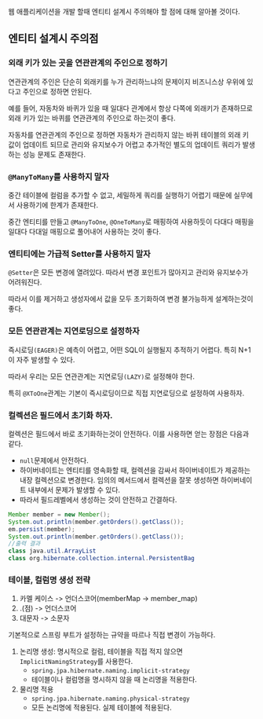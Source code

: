 웹 애플리케이션을 개발 할때 엔티티 설계시 주의해야 할 점에 대해 알아볼 것이다.

## 엔티티 설계시 주의점

### 외래 키가 있는 곳을 연관관계의 주인으로 정하기

연관관계의 주인은 단순히 외래키를 누가 관리하느냐의 문제이지 비즈니스상 우위에 있다고 주인으로 정하면 안된다.

예를 들어, 자동차와 바퀴가 있을 때 일대다 관계에서 항상 다쪽에 외래키가 존재하므로 외래 키가 있는 바퀴를 연관관계의 주인으로 하는것이 좋다.

자동차를 연관관계의 주인으로 정하면 자동차가 관리하지 않는 바퀴 테이블의 외래 키 값이 업데이트 되므로 관리와 유지보수가 어렵고 추가적인 별도의 업데이트 쿼리가 발생하는 성능 문제도 존재한다.

### `@ManyToMany`를 사용하지 말자
중간 테이블에 컬럼을 추가할 수 없고, 세밀하게 쿼리를 실행하기 어렵기 때문에 실무에서 사용하기에 한계가 존재한다.

중간 엔티티를 만들고 `@ManyToOne`, `@OneToMany`로 매핑하여 사용하듯이 다대다 매핑을 일대다 다대일 매핑으로 풀어내어 사용하는 것이 좋다.

### 엔티티에는 가급적 Setter를 사용하지 말자
`@Setter`은 모든 변경에 열려있다. 따라서 변경 포인트가 많아지고 관리와 유지보수가 어려워진다.

따라서 이를 제거하고 생성자에서 값을 모두 초기화하여 변경 불가능하게 설계하는것이 좋다.

### 모든 연관관계는 지연로딩으로 설정하자
즉시로딩`(EAGER)`은 예측이 어렵고, 어떤 SQL이 실행될지 추적하기 어렵다. 특히 N+1이 자주 발생할 수 있다.

따라서 우리는 모든 연관관계는 지연로딩`(LAZY)`로 설정해야 한다.

특히 `@XToOne`관계는 기본이 즉시로딩이므로 직접 지연로딩으로 설정하여 사용하자.

### 컬렉션은 필드에서 초기화 하자.
컬렉션은 필드에서 바로 초기화하는것이 안전하다. 이를 사용하면 얻는 장점은 다음과 같다.
- `null`문제에서 안전하다.
- 하이버네이트는 엔티티를 영속화할 때, 컬렉션을 감싸서 하이버네이트가 제공하는 내장 컬렉션으로 변경한다. 임의의 메서드에서 컬렉션을 잘못 생성하면 하이버네이트 내부에서 문제가 발생할 수 있다.
- 따라서 필드레벨에서 생성하는 것이 안전하고 간결하다.

```java
Member member = new Member();
System.out.println(member.getOrders().getClass());
em.persist(member);
System.out.println(member.getOrders().getClass());
//출력 결과
class java.util.ArrayList
class org.hibernate.collection.internal.PersistentBag
```

### 테이블, 컬럼명 생성 전략
1. 카멜 케이스 -> 언더스코어(memberMap -> member_map)
2. .(점) -> 언더스코어
3. 대문자 -> 소문자

기본적으로 스프링 부트가 설정하는 규약을 따르나 직접 변경이 가능하다.

1. 논리명 생성: 명시적으로 컬럼, 테이블을 직접 적지 않으면 `ImplicitNamingStrategy`를 사용한다. 
    - `spring.jpa.hibernate.naming.implicit-strategy`
    - 테이블이나 컬럼명을 명시하지 않을 때 논리명을 적용한다.
2. 물리명 적용
    - `spring.jpa.hibernate.naming.physical-strategy`
    - 모든 논리명에 적용된다. 실제 테이블에 적용된다. 